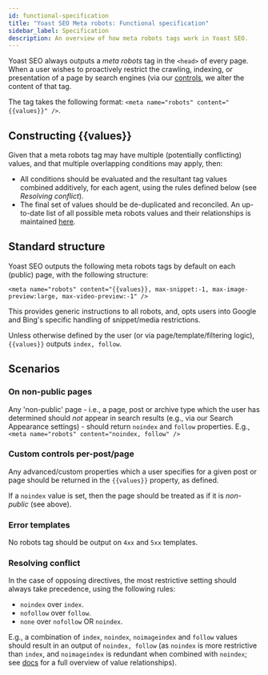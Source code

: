 ```yaml
---
id: functional-specification
title: "Yoast SEO Meta robots: Functional specification"
sidebar_label: Specification
description: An overview of how meta robots tags work in Yoast SEO.
---
```

Yoast SEO always outputs a _meta robots_ tag in the `<head>` of every page. When a user wishes to proactively restrict the crawling, indexing, or presentation of a page by search engines (via our [controls](/features/controls/overview.md), we alter the content of that tag.

The tag takes the following format: `<meta name="robots" content="{{values}}" />`.

## Constructing {{values}}
Given that a meta robots tag may have multiple (potentially conflicting) values, and that multiple overlapping conditions may apply, then:

* All conditions should be evaluated and the resultant tag values combined additively, for each agent, using the rules defined below (see _Resolving conflict_).
* The final set of values should be de-duplicated and reconciled.
An up-to-date list of all possible meta robots values and their relationships is maintained [here](https://yoast.com/robots-meta-tags/).

## Standard structure
Yoast SEO outputs the following meta robots tags by default on each (public) page, with the following structure:

`<meta name="robots" content="{{values}}, max-snippet:-1, max-image-preview:large, max-video-preview:-1" />`

This provides generic instructions to all robots, and, opts users into Google and Bing's specific handling of snippet/media restrictions.

Unless otherwise defined by the user (or via page/template/filtering logic), `{{values}}` outputs `index, follow`.

## Scenarios

### On non-public pages
Any 'non-public' page - i.e., a page, post or archive type which the user has determined should *not* appear in search results (e.g., via our Search Appearance settings) - should return `noindex` and `follow` properties. E.g.,
`<meta name="robots" content="noindex, follow" />`

### Custom controls per-post/page
Any advanced/custom properties which a user specifies for a given post or page should be returned in the `{{values}}` property, as defined.

If a `noindex` value is set, then the page should be treated as if it is *non-public* (see above).

### Error templates
No robots tag should be output on `4xx` and `5xx` templates.

### Resolving conflict
In the case of opposing directives, the most restrictive setting should always take precedence, using the following rules:

* `noindex` over `index`.
* `nofollow` over `follow`.
* `none` over `nofollow` OR `noindex`.

E.g., a combination of `index`, `noindex`, `noimageindex` and `follow` values should result in an output of `noindex, follow` (as `noindex` is more restrictive than `index`, and `noimageindex` is redundant when combined with `noindex`; see [docs](https://yoast.com/robots-meta-tags/) for a full overview of value relationships).
